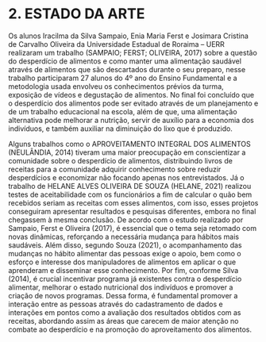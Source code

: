 # 2. ESTADO DA ARTE
  Os alunos Iracilma da Silva Sampaio, Enia Maria Ferst e Josimara Cristina de Carvalho Oliveira da Universidade Estadual de Roraima – UERR realizaram um trabalho (SAMPAIO; FERST; OLIVEIRA, 2017) sobre a questão do desperdício de alimentos e como manter uma alimentação saudável através de alimentos que são descartados durante o seu preparo, nesse trabalho participaram  27 alunos do 4º ano do Ensino Fundamental e a metodologia usada envolveu os conhecimentos prévios da turma, exposição de vídeos e degustação de alimentos. No final foi concluído que o desperdício dos alimentos pode ser evitado através de um planejamento e de um trabalho educacional na escola, além de que, uma alimentação alternativa pode melhorar a nutrição, servir de auxílio para a economia dos indivíduos, e também auxiliar na diminuição do lixo que é produzido.


  Alguns trabalhos como o APROVEITAMENTO INTEGRAL DOS ALIMENTOS (NEULÂNDIA, 2014) tiveram uma maior preocupação em conscientizar a comunidade sobre o desperdício de alimentos, distribuindo livros de receitas para a comunidade adquirir conhecimento sobre reduzir desperdícios e economizar não focando apenas nos entrevistados.
Já o trabalho de HELANE ALVES OLIVEIRA DE SOUZA (HELANE, 2021) realizou testes de aceitabilidade com os funcionários a fim de calcular o quão bem recebidos seriam as receitas com esses alimentos, com isso, esses projetos conseguiram apresentar resultados e pesquisas diferentes, embora no final chegassem à mesma conclusão.
  De acordo com o estudo realizado por Sampaio, Ferst e Oliveira (2017), é essencial que o tema seja retomado com novas dinâmicas, reforçando a necessária mudança para hábitos mais saudáveis. Além disso, segundo Souza (2021), o acompanhamento das mudanças no hábito alimentar das pessoas exige o apoio, bem como o esforço e interesse dos manipuladores de alimentos em aplicar o que aprenderam e disseminar esse conhecimento. Por fim, conforme Silva (2014), é crucial incentivar programa já existentes contra o desperdício alimentar, melhorar o estado nutricional dos indivíduos e promover a criação de novos programas. Dessa forma, é fundamental promover a interação entre as pessoas através do cadastramento de dados e interações em pontos como a avaliação dos resultados obtidos com as receitas, abordando assim as áreas que carecem de maior atenção no combate ao desperdício e na promoção do aproveitamento dos alimentos.
